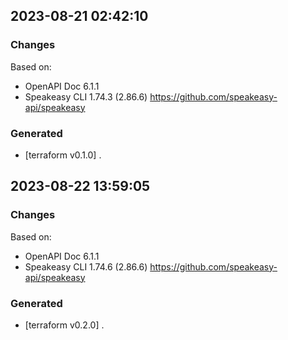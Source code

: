 

## 2023-08-21 02:42:10
### Changes
Based on:
- OpenAPI Doc 6.1.1 
- Speakeasy CLI 1.74.3 (2.86.6) https://github.com/speakeasy-api/speakeasy
### Generated
- [terraform v0.1.0] .

## 2023-08-22 13:59:05
### Changes
Based on:
- OpenAPI Doc 6.1.1 
- Speakeasy CLI 1.74.6 (2.86.6) https://github.com/speakeasy-api/speakeasy
### Generated
- [terraform v0.2.0] .